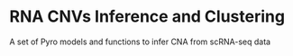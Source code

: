 # RNA CNVs Inference and Clustering
A set of Pyro models and functions to infer CNA from scRNA-seq data

